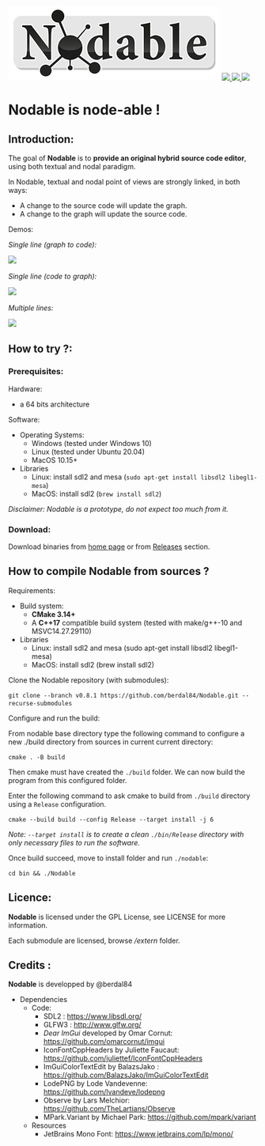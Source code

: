 <img src="https://github.com/berdal84/Nodable/blob/master/src/app/assets/images/nodable-logo-xs.png" />
   
<a href="https://github.com/berdal84/Nodable/actions?query=workflow%3AGNU%2FLinux" title="linux">
<img src="https://github.com/berdal84/nodable/workflows/GNU%2FLinux/badge.svg" />
</a>

<a href="https://github.com/berdal84/Nodable/actions?query=workflow%3AWindows" title="windows">
<img src="https://github.com/berdal84/nodable/workflows/Windows/badge.svg" />
</a>

<a href="https://github.com/berdal84/Nodable/actions?query=workflow%3AMacOS" title="macos">
<img src="https://github.com/berdal84/nodable/workflows/MacOS/badge.svg" />
</a>

# Nodable is node-able !

## Introduction:

The goal of **Nodable** is to **provide an original hybrid source code editor**, using both textual and nodal paradigm.

In Nodable, textual and nodal point of views are strongly linked, in both ways:

- A change to the source code will update the graph.
- A change to the graph will update the source code.

Demos:

_Single line (graph to code):_

![](https://www.dalle-cort.fr/wp-content/uploads/2021/06/demo_01.gif)

_Single line (code to graph):_

![](https://www.dalle-cort.fr/wp-content/uploads/2021/06/demo_01b.gif)

_Multiple lines:_

![](https://www.dalle-cort.fr/wp-content/uploads/2021/06/demo_02.gif)

## How to try ?:

### Prerequisites:

Hardware:
- a 64 bits architecture

Software:
- Operating Systems:
  - Windows (tested under Windows 10)
  - Linux (tested under Ubuntu 20.04)
  - MacOS 10.15+
- Libraries
  - Linux: install sdl2 and mesa (`sudo apt-get install libsdl2 libegl1-mesa`)
  - MacOS: install sdl2 (`brew install sdl2`)

_Disclaimer: Nodable is a prototype, do not expect too much from it._

### Download:

Download binaries from [home page](https://www.dalle-cort.fr/nodable-node-oriented-programming/) or from [Releases](https://github.com/berdal84/Nodable/releases) section.


## How to compile Nodable from sources ?

Requirements:
- Build system:
  - **CMake 3.14+**
  - A **C++17** compatible build system (tested with make/g++-10 and MSVC14.27.29110)
- Libraries
  - Linux: install sdl2 and mesa (sudo apt-get install libsdl2 libegl1-mesa)
  - MacOS: install sdl2 (brew install sdl2)

Clone the Nodable repository (with submodules):

```
git clone --branch v0.8.1 https://github.com/berdal84/Nodable.git --recurse-submodules
```

Configure and run the build:

From nodable base directory type the following command to configure a new ./build directory from sources in current current directory:
```
cmake . -B build
```
Then cmake must have created the `./build` folder. We can now build the program from this configured folder.

Enter the following command to ask cmake to build from `./build` directory using a `Release` configuration.
```
cmake --build build --config Release --target install -j 6
```
*Note: `--target install` is to create a clean `./bin/Release` directory with only necessary files to run the software.*

Once build succeed, move to install folder and run `./nodable`:
```
cd bin && ./Nodable
```

## Licence:

**Nodable** is licensed under the GPL License, see LICENSE for more information.

Each submodule are licensed, browse */extern* folder.

Credits :
---------

**Nodable** is developped by @berdal84

- Dependencies
  - Code:
    - SDL2 : https://www.libsdl.org/
    - GLFW3 : http://www.glfw.org/
    - *Dear ImGui* developed by Omar Cornut: https://github.com/omarcornut/imgui
    - IconFontCppHeaders by Juliette Faucaut: https://github.com/juliettef/IconFontCppHeaders
    - ImGuiColorTextEdit by BalazsJako : https://github.com/BalazsJako/ImGuiColorTextEdit
    - LodePNG by Lode Vandevenne: https://github.com/lvandeve/lodepng
    - Observe by Lars Melchior: https://github.com/TheLartians/Observe
    - MPark.Variant by Michael Park: https://github.com/mpark/variant
  - Resources
    - JetBrains Mono Font: https://www.jetbrains.com/lp/mono/
